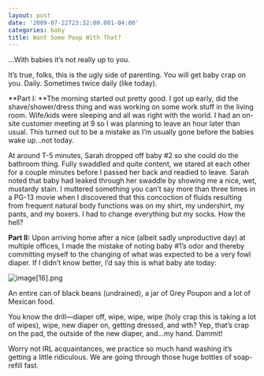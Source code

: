 ```yaml
---
layout: post
date: '2009-07-22T23:32:00.001-04:00'
categories: baby
title: Want Some Poop With That?
---
```



…With babies it’s not really up to you.

It’s true, folks, this is the ugly side of parenting. You will get baby crap on you. Daily. Sometimes twice daily (like today).

**Part I: **The morning started out pretty good. I got up early, did the shave/shower/dress thing and was working on some work stuff in the living room. Wife/kids were sleeping and all was right with the world. I had an on-site customer meeting at 9 so I was planning to leave an hour later than usual. This turned out to be a mistake as I’m usually gone before the babies wake up…not today.

At around T-5 minutes, Sarah dropped off baby #2 so she could do the bathroom thing. Fully swaddled and quite content, we stared at each other for a couple minutes before I passed her back and readied to leave. Sarah noted that baby had leaked through her swaddle by showing me a nice, wet, mustardy stain. I muttered something you can’t say more than three times in a PG-13 movie when I discovered that this concoction of fluids resulting from frequent natural body functions was on my shirt, my undershirt, my pants, and my boxers. I had to change everything but my socks. How the hell?

**Part II:** Upon arriving home after a nice (albeit sadly unproductive day) at multiple offices, I made the mistake of noting baby #1’s odor and thereby committing myself to the changing of what was expected to be a very fowl diaper. If I didn’t know better, I’d say this is what baby ate today:  

![image[16].png](/assets/2009/image[16].png)   

An entire can of black beans (undrained), a jar of Grey Poupon and a lot of Mexican food.

You know the drill—diaper off, wipe, wipe, wipe (holy crap this is taking a lot of wipes), wipe, new diaper on, getting dressed, and wth? Yep, that’s crap on the pad, the outside of the new diaper, and…my hand. Dammit!

Worry not IRL acquaintances, we practice so much hand washing it’s getting a little ridiculous. We are going through those huge bottles of soap-refill fast.